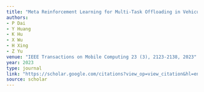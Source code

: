 ```yaml
---
title: "Meta Reinforcement Learning for Multi-Task Offloading in Vehicular Edge Computing"
authors:
- P Dai
- Y Huang
- K Hu
- X Wu
- H Xing
- Z Yu
venue: "IEEE Transactions on Mobile Computing 23 (3), 2123-2138, 2023"
year: 2023
type: journal
link: "https://scholar.google.com/citations?view_op=view_citation&hl=en&user=xtXbq_AAAAAJ&pagesize=100&citation_for_view=xtXbq_AAAAAJ:R3hNpaxXUhUC"
source: scholar
---
```

